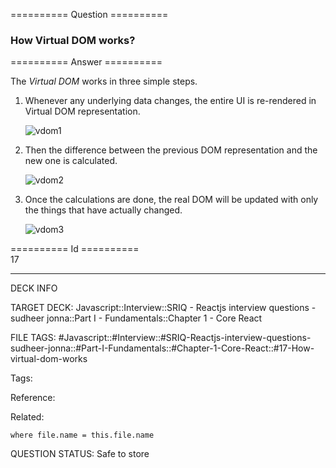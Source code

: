 ========== Question ==========  

### How Virtual DOM works?  

========== Answer ==========  

The _Virtual DOM_ works in three simple steps.

1. Whenever any underlying data changes, the entire UI is re-rendered in Virtual DOM representation.

    ![vdom1](../../../../images/vdom1.png)

2. Then the difference between the previous DOM representation and the new one is calculated.

    ![vdom2](../../../../images/vdom2.png)

3. Once the calculations are done, the real DOM will be updated with only the things that have actually changed.

    ![vdom3](../../../../images/vdom3.png)

========== Id ==========  
17

---

DECK INFO

TARGET DECK: Javascript::Interview::SRIQ - Reactjs interview questions - sudheer jonna::Part I - Fundamentals::Chapter 1 - Core React

FILE TAGS: #Javascript::#Interview::#SRIQ-Reactjs-interview-questions-sudheer-jonna::#Part-I-Fundamentals::#Chapter-1-Core-React::#17-How-virtual-dom-works

Tags:

Reference:

Related:

```dataview
where file.name = this.file.name
```
QUESTION STATUS: Safe to store
